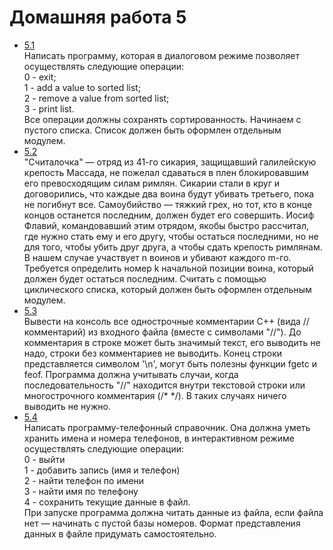 Домашняя работа 5
=================

- [5.1](https://github.com/Victor-Y-Fadeev/SPbSU/tree/master/course1/sem1/hw5/task1) <br/>
Написать программу, которая в диалоговом режиме позволяет осуществлять следующие операции: <br/>
0 - exit; <br/>
1 - add a value to sorted list; <br/>
2 - remove a value from sorted list; <br/>
3 - print list. <br/>
Все операции должны сохранять сортированность. Начинаем с пустого списка. Список должен быть оформлен отдельным модулем.
- [5.2](https://github.com/Victor-Y-Fadeev/SPbSU/tree/master/course1/sem1/hw5/task2) <br/>
"Считалочка" — отряд из 41-го сикария, защищавший галилейскую крепость Массада, не пожелал сдаваться в плен блокировавшим его превосходящим силам римлян. Сикарии стали в круг и договорились, что каждые два воина будут убивать третьего, пока не погибнут все. Самоубийство — тяжкий грех, но тот, кто в конце концов останется последним, должен будет его совершить. Иосиф Флавий, командовавший этим отрядом, якобы быстро рассчитал, где нужно стать ему и его другу, чтобы остаться последними, но не для того, чтобы убить друг друга, а чтобы сдать крепость римлянам. В нашем случае участвует n воинов и убивают каждого m-го. Требуется определить номер k начальной позиции воина, который должен будет остаться последним. Считать с помощью циклического списка, который должен быть оформлен отдельным модулем.
- [5.3](https://github.com/Victor-Y-Fadeev/SPbSU/tree/master/course1/sem1/hw5/task3) <br/>
Вывести на консоль все однострочные комментарии С++ (вида // комментарий) из входного файла (вместе с символами "//"). До комментария в строке может быть значимый текст, его выводить не надо, строки без комментариев не выводить. Конец строки представляется символом '\n', могут быть полезны функции fgetc и feof. Программа должна учитывать случаи, когда последовательность "//" находится внутри текстовой строки или многострочного комментария (/* */). В таких случаях ничего выводить не нужно.
- [5.4](https://github.com/Victor-Y-Fadeev/SPbSU/tree/master/course1/sem1/hw5/task4) <br/>
Написать программу-телефонный справочник. Она должна уметь хранить имена и номера телефонов, в интерактивном режиме осуществлять следующие операции: <br/>
0 - выйти <br/>
1 - добавить запись (имя и телефон) <br/>
2 - найти телефон по имени <br/>
3 - найти имя по телефону <br/>
4 - сохранить текущие данные в файл. <br/>
При запуске программа должна читать данные из файла, если файла нет — начинать с пустой базы номеров. Формат представления данных в файле придумать самостоятельно.
